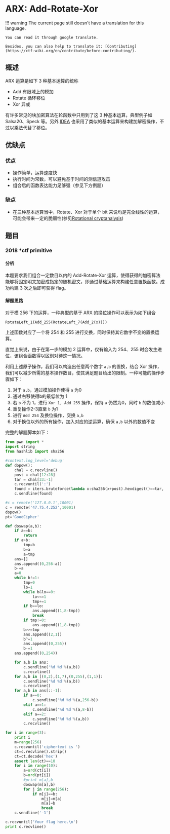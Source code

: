 # ARX: Add-Rotate-Xor
!!! warning
    The current page still doesn't have a translation for this language.

    You can read it through google translate.

    Besides, you can also help to translate it: [Contributing](https://ctf-wiki.org/en/contribute/before-contributing/).



## 概述

ARX 运算是如下 3 种基本运算的统称
- Add 有限域上的模加
- Rotate 循环移位
- Xor 异或

有许多常见的块加密算法在轮函数中只用到了这 3 种基本运算，典型例子如 Salsa20、Speck 等。另外 [IDEA](./idea.md) 也采用了类似的基本运算来构建加解密操作，不过以乘法代替了移位。

## 优缺点

### 优点

- 操作简单，运算速度快
- 执行时间为常数，可以避免基于时间的测信道攻击
- 组合后的函数表达能力足够强（参见下方例题）

### 缺点

- 在三种基本运算当中，Rotate、Xor 对于单个 bit 来说均是完全线性的运算，可能会带来一定的脆弱性(参见[Rotational cryptanalysis](https://en.wikipedia.org/wiki/Rotational_cryptanalysis))

## 题目

### 2018 *ctf primitive

#### 分析

本题要求我们组合一定数目以内的 Add-Rotate-Xor 运算，使得获得的加密算法能够将固定明文加密成指定的随机密文，即通过基础运算来构建任意置换函数。成功构建 3 次之后即可获得 flag。

#### 解题思路

对于模 256 下的运算，一种典型的基于 ARX 的换位操作可以表示为如下组合
```
RotateLeft_1(Add_255(RotateLeft_7(Add_2(x))))
```

上述函数对应了一个将 254 和 255 进行交换，同时保持其它数字不变的置换运算。

直觉上来说，由于在第一步的模加 2 运算中，仅有输入为 254、255 时会发生进位，该组合函数得以区别对待这一情况。

利用上述原子操作，我们可以构造出任意两个数字 `a,b` 的置换，结合 Xor 操作，我们可以减少所需的基本操作数目，使其满足题目给出的限制。一种可能的操作步骤如下：

1. 对于 `a,b`，通过模加操作使得 `a` 为0
2. 通过右移使得b的最低位为 1
3. 若 `b` 不为 1，进行 `Xor 1, Add 255` 操作，保持 `a` 仍然为0，同时 `b` 的数值减小
4. 重复操作2-3直至 `b` 为1
5. 进行 `Add 254` 及换位操作，交换 `a,b`
6. 对于换位以外的所有操作，加入对应的逆运算，确保 `a,b` 以外的数值不变

完整的解题脚本如下：

```python
from pwn import *
import string
from hashlib import sha256

#context.log_level='debug'
def dopow():
    chal = c.recvline()
    post = chal[12:28]
    tar = chal[33:-1]
    c.recvuntil(':')
    found = iters.bruteforce(lambda x:sha256(x+post).hexdigest()==tar, string.ascii_letters+string.digits, 4)
    c.sendline(found)

#c = remote('127.0.0.1',10001)
c = remote('47.75.4.252',10001)
dopow()
pt='GoodCipher'

def doswap(a,b):
    if a==b:
        return
    if a>b:
        tmp=b
        b=a
        a=tmp
    ans=[]
    ans.append((0,256-a))
    b-=a
    a=0
    while b!=1:
        tmp=0
        lo=1
        while b&lo==0:
            lo<<=1
            tmp+=1
        if b==lo:
            ans.append((1,8-tmp))
            break
        if tmp!=0:
            ans.append((1,8-tmp))
        b>>=tmp
        ans.append((2,1))
        b^=1
        ans.append((0,255))
        b-=1
    ans.append((0,254))

    for a,b in ans:
        c.sendline('%d %d'%(a,b))
        c.recvline()
    for a,b in [(0,2),(1,7),(0,255),(1,1)]:
        c.sendline('%d %d'%(a,b))
        c.recvline()
    for a,b in ans[::-1]:
        if a==0:
            c.sendline('%d %d'%(a,256-b))
        elif a==1:
            c.sendline('%d %d'%(a,8-b))
        elif a==2:
            c.sendline('%d %d'%(a,b))
        c.recvline()

for i in range(3):
    print i
    m=range(256)
    c.recvuntil('ciphertext is ')
    ct=c.recvline().strip()
    ct=ct.decode('hex')
    assert len(ct)==10
    for i in range(10):
        a=ord(ct[i])
        b=ord(pt[i])
        #print m[a],b
        doswap(m[a],b)
        for j in range(256):
            if m[j]==b:
                m[j]=m[a]
                m[a]=b
                break
    c.sendline('-1')

c.recvuntil('Your flag here.\n')
print c.recvline()
```